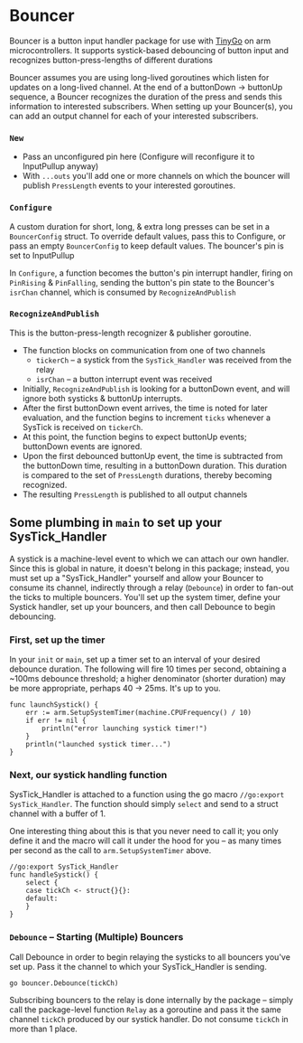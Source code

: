 # Bouncer 
Bouncer is a button input handler package for use with [TinyGo](https://tinygo.org/) on arm microcontrollers. It supports systick-based debouncing of button input and recognizes button-press-lengths of different durations

Bouncer assumes you are using long-lived goroutines which listen for updates on a long-lived channel. At the end of a buttonDown -> buttonUp sequence, a Bouncer recognizes the duration of the press and sends this information to interested subscribers. When setting up your Bouncer(s), you can add an output channel for each of your interested subscribers.

### `New`
- Pass an unconfigured pin here (Configure will reconfigure it to InputPullup anyway) 
- With `...outs` you'll add one or more channels on which the bouncer will publish `PressLength` events to your interested goroutines.

### `Configure`
A custom duration for short, long, & extra long presses can be set in a `BouncerConfig` struct. To override default values, pass this to Configure, or pass an empty `BouncerConfig` to keep default values. The bouncer's pin is set to InputPullup

In `Configure`, a function becomes the button's pin interrupt handler, firing on `PinRising` & `PinFalling`, sending the button's pin state to the Bouncer's `isrChan` channel, which is consumed by `RecognizeAndPublish`

### `RecognizeAndPublish` 

This is the button-press-length recognizer & publisher goroutine.
- The function blocks on communication from one of two channels
  - `tickerCh` – a systick from the `SysTick_Handler` was received from the relay
  - `isrChan` – a button interrupt event was received
- Initially, `RecognizeAndPublish` is looking for a buttonDown event, and will ignore both systicks & buttonUp interrupts. 
- After the first buttonDown event arrives, the time is noted for later evaluation, and the function begins to increment `ticks` whenever a SysTick is received on `tickerCh`. 
- At this point, the function begins to expect buttonUp events; buttonDown events are ignored. 
- Upon the first debounced buttonUp event, the time is subtracted from the buttonDown time, resulting in a buttonDown duration. This duration is compared to the set of `PressLength` durations, thereby becoming recognized.
- The resulting `PressLength` is published to all output channels

## Some plumbing in `main` to set up your SysTick_Handler
A systick is a machine-level event to which we can attach our own handler. Since this is global in nature, it doesn't belong in this package; instead, you must set up a "SysTick_Handler" yourself and allow your Bouncer to consume its channel, indirectly through a relay (`Debounce`) in order to fan-out the ticks to multiple bouncers. You'll set up the system timer, define your Systick handler, set up your bouncers, and then call Debounce to begin debouncing.

### First, set up the timer

In your `init` or `main`, set up a timer set to an interval of your desired debounce duration. The following will fire 10 times per second, obtaining a ~100ms debounce threshold; a higher denominator (shorter duration) may be more appropriate, perhaps 40 -> 25ms. It's up to you. 

```golang
func launchSystick() {
    err := arm.SetupSystemTimer(machine.CPUFrequency() / 10)
    if err != nil {
        println("error launching systick timer!")
    }
    println("launched systick timer...")
}
```

### Next, our systick handling function

SysTick_Handler is attached to a function using the go macro `//go:export SysTick_Handler`. The function should simply `select` and send to a struct channel with a buffer of 1. 

One interesting thing about this is that you never need to call it; you only define it and the macro will call it under the hood for you – as many times per second as the call to `arm.SetupSystemTimer` above.

```golang
//go:export SysTick_Handler
func handleSystick() {
    select {
    case tickCh <- struct{}{}:
    default:
    }
}
```

### `Debounce` – Starting (Multiple) Bouncers
Call Debounce in order to begin relaying the systicks to all bouncers you've set up. Pass it the channel to which your SysTick_Handler is sending.

```golang
go bouncer.Debounce(tickCh)
```

Subscribing bouncers to the relay is done internally by the package – simply call the package-level function `Relay` as a goroutine and pass it the same channel `tickCh` produced by our systick handler. Do not consume `tickCh` in more than 1 place.
